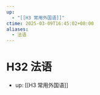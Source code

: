 ```yaml
---
up:
  - "[[H3 常用外国语]]"
ctime: 2025-03-09T16:45:02+08:00
aliases:
  - 法语
---
```


# H32 法语

- up: [[H3 常用外国语]]
